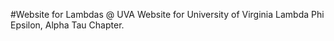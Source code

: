 #Website for Lambdas @ UVA
Website for University of Virginia Lambda Phi Epsilon, Alpha Tau Chapter.

